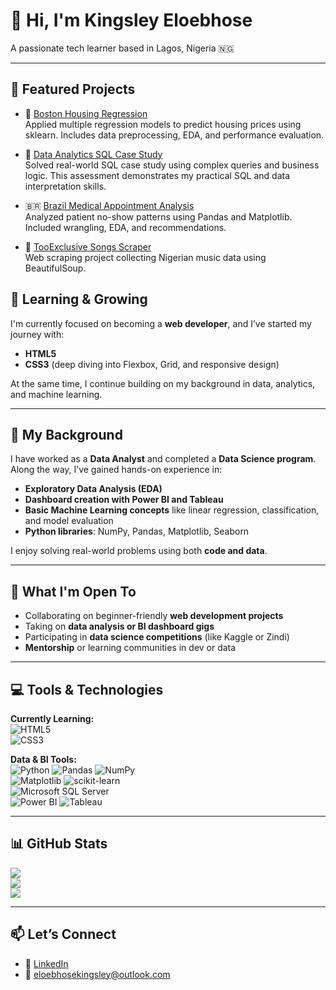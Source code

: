 # 👋 Hi, I'm Kingsley Eloebhose

A passionate tech learner based in Lagos, Nigeria 🇳🇬

---
## 🚀 Featured Projects

- 🎯 [Boston Housing Regression](https://github.com/KingsleyElo/Boston_Housing_Regression)  
  Applied multiple regression models to predict housing prices using sklearn. Includes data preprocessing, EDA, and performance evaluation.

- 🧠 [Data Analytics SQL Case Study](https://github.com/KingsleyElo/DataAnalytics-Assessment)  
  Solved real-world SQL case study using complex queries and business logic. This assessment demonstrates my practical SQL and data interpretation skills.

- 🇧🇷 [Brazil Medical Appointment Analysis](https://github.com/KingsleyElo/Brazil-Medical-Data)  
  Analyzed patient no-show patterns using Pandas and Matplotlib. Included wrangling, EDA, and recommendations.

- 🎵 [TooExclusive Songs Scraper](https://github.com/KingsleyElo/TooExclusiveSongsScraper)  
  Web scraping project collecting Nigerian music data using BeautifulSoup.

## 🌱 Learning & Growing
I'm currently focused on becoming a **web developer**, and I’ve started my journey with:
- **HTML5**
- **CSS3** (deep diving into Flexbox, Grid, and responsive design)

At the same time, I continue building on my background in data, analytics, and machine learning.

---

## 🎯 My Background
I have worked as a **Data Analyst** and completed a **Data Science program**. Along the way, I’ve gained hands-on experience in:

- **Exploratory Data Analysis (EDA)**
- **Dashboard creation with Power BI and Tableau**
- **Basic Machine Learning concepts** like linear regression, classification, and model evaluation
- **Python libraries**: NumPy, Pandas, Matplotlib, Seaborn

I enjoy solving real-world problems using both **code and data**.

---

## 🚀 What I'm Open To
- Collaborating on beginner-friendly **web development projects**  
- Taking on **data analysis or BI dashboard gigs**  
- Participating in **data science competitions** (like Kaggle or Zindi)  
- **Mentorship** or learning communities in dev or data

---

## 💻 Tools & Technologies

**Currently Learning:**  
![HTML5](https://img.shields.io/badge/html5-%23E34F26.svg?style=for-the-badge&logo=html5&logoColor=white)  
![CSS3](https://img.shields.io/badge/css3-%231572B6.svg?style=for-the-badge&logo=css3&logoColor=white)

**Data & BI Tools:**  
![Python](https://img.shields.io/badge/python-3670A0?style=for-the-badge&logo=python&logoColor=ffdd54)  ![Pandas](https://img.shields.io/badge/pandas-%23150458.svg?style=for-the-badge&logo=pandas&logoColor=white)  ![NumPy](https://img.shields.io/badge/numpy-%23013243.svg?style=for-the-badge&logo=numpy&logoColor=white)  
![Matplotlib](https://img.shields.io/badge/Matplotlib-%23ffffff.svg?style=for-the-badge&logo=Matplotlib&logoColor=black)  ![scikit-learn](https://img.shields.io/badge/scikit--learn-%23F7931E.svg?style=for-the-badge&logo=scikit-learn&logoColor=white)  
![Microsoft SQL Server](https://img.shields.io/badge/Microsoft%20SQL%20Server-CC2927?style=for-the-badge&logo=microsoft%20sql%20server&logoColor=white)  
![Power BI](https://img.shields.io/badge/Power%20BI-F2C811?style=for-the-badge&logo=powerbi&logoColor=black)  ![Tableau](https://img.shields.io/badge/Tableau-E97627?style=for-the-badge&logo=Tableau&logoColor=white)


---

## 📊 GitHub Stats

![](https://github-readme-stats.vercel.app/api?username=KingsleyElo&theme=dark&hide_border=false)  
![](https://nirzak-streak-stats.vercel.app/?user=KingsleyElo&theme=dark&hide_border=false)  
![](https://github-readme-stats.vercel.app/api/top-langs/?username=KingsleyElo&theme=dark&hide_border=false&layout=compact)

---

## 📫 Let’s Connect
- 💼 [LinkedIn](https://www.linkedin.com/in/kingsleyeloebhose)  
- 📧 eloebhosekingsley@outlook.com
